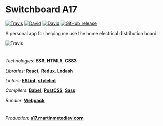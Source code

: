 # Switchboard A17

[![Travis](https://img.shields.io/travis/martinmethod/a17.svg)](https://travis-ci.org/martinmethod/a17) [![David](https://img.shields.io/david/martinmethod/a17.svg)](https://david-dm.org/martinmethod/a17) [![David](https://img.shields.io/david/dev/martinmethod/a17.svg)](https://david-dm.org/martinmethod/a17?type=dev) [![GitHub release](https://img.shields.io/github/release/martinmethod/a17.svg)](https://github.com/martinmethod/a17/releases/latest)

A personal app for helping me use the home electrical distribution board.

![Travis](http://a17.martinmetodiev.com/images/app.png)

#

*Technologies:* **ES6**, **HTML5**, **CSS3**

*Libraries:* **[React](https://reactjs.org)**, **[Redux](https://redux.js.org)**, **[Lodash](https://lodash.com)**

*Linters:* **[ESLint](https://eslint.org)**, **[stylelint](https://stylelint.io)**

*Compilers:* **[Babel](http://babeljs.io)**, **[PostCSS](https://postcss.org)**, **[Sass](http://sass-lang.com)**

*Bundler:* **[Webpack](http://webpack.js.org)**

#
*Production:* **[a17.martinmetodiev.com](http://a17.martinmetodiev.com)**